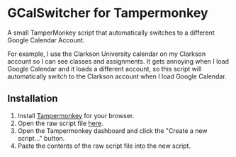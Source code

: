 # GCalSwitcher for Tampermonkey
 
A small TamperMonkey script that automatically switches to a different Google Calendar Account. 

For example, I use the Clarkson University calendar on my Clarkson account so I can see classes and assignments. It gets annoying when I load Google Calendar and it loads a different account, so this script will automatically switch to the Clarkson account when I load Google Calendar.

## Installation

1. Install [Tampermonkey](https://www.tampermonkey.net/) for your browser.
2. Open the raw script file [here](https://raw.githubusercontent.com/NelsonDane/GCalSwitcher/main/gcal.js).
3. Open the Tampermonkey dashboard and click the "Create a new script..." button.
4. Paste the contents of the raw script file into the new script.